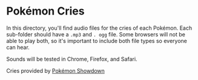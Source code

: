 # Pokémon Cries

In this directory, you'll find audio files for the cries of each Pokémon. Each sub-folder should have a `.mp3` and `.
ogg` file. Some browsers will not be able to play both, so it's important to include both file types so everyone can 
hear.

Sounds will be tested in Chrome, Firefox, and Safari.

Cries provided by [Pokémon Showdown](https://play.pokemonshowdown.com/audio/cries/)